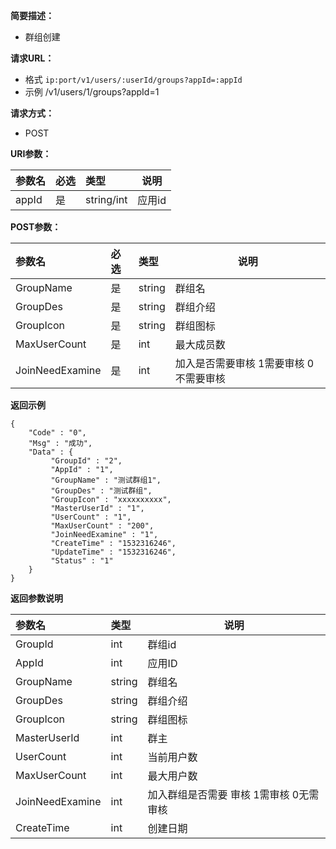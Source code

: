 
**简要描述：**

- 群组创建

**请求URL：**
- 格式 ` ip:port/v1/users/:userId/groups?appId=:appId `
- 示例 /v1/users/1/groups?appId=1

**请求方式：**
- POST

**URI参数：**

|参数名|必选|类型|说明|
|:----    |:---|:----- |-----   |
|appId |是  |string/int |应用id   |


**POST参数：**

|参数名|必选|类型|说明|
|:----    |:---|:----- |-----   |
|GroupName |是  |string |群组名   |
|GroupDes |是  |string | 群组介绍    |
|GroupIcon     |是  |string | 群组图标    |
|MaxUserCount     |是  |int | 最大成员数    |
|JoinNeedExamine     |是  |int | 加入是否需要审核 1需要审核  0不需要审核  |

 **返回示例**


 ```
 {
     "Code" : "0",
     "Msg" : "成功",
     "Data" : {
          "GroupId" : "2",
          "AppId" : "1",
          "GroupName" : "测试群组1",
          "GroupDes" : "测试群组",
          "GroupIcon" : "xxxxxxxxxx",
          "MasterUserId" : "1",
          "UserCount" : "1",
          "MaxUserCount" : "200",
          "JoinNeedExamine" : "1",
          "CreateTime" : "1532316246",
          "UpdateTime" : "1532316246",
          "Status" : "1"
     }
 }

 ```



 **返回参数说明**

|参数名|类型|说明|
|:-----  |:-----|-----                           |
|GroupId |int   |群组id  |
|AppId |int   |应用ID  |
|GroupName |string   |群组名  |
|GroupDes |string   |群组介绍  |
|GroupIcon |string   |群组图标  |
|MasterUserId |int   |群主  |
|UserCount |int   |当前用户数  |
|MaxUserCount |int   |最大用户数  |
|JoinNeedExamine |int   |加入群组是否需要 审核  1需审核  0无需审核|
|CreateTime |int   |创建日期  |



